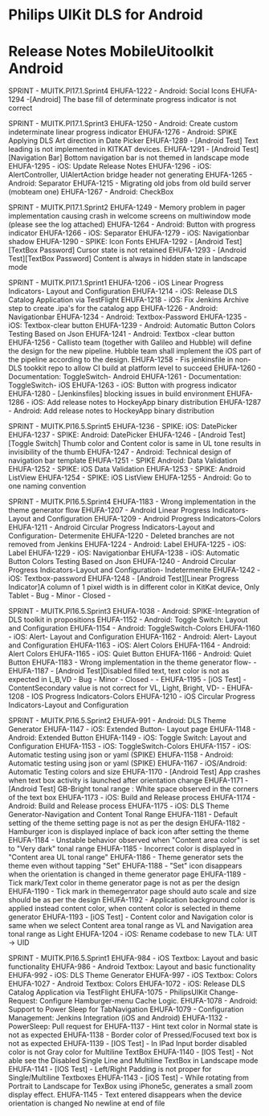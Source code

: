 Philips UIKit DLS for Android
================================================

# Release Notes MobileUitoolkit Android

SPRINT - MUITK.PI17.1.Sprint4
EHUFA-1222 - Android: Social Icons
EHUFA-1294 -[Android] The base fill of determinate progress indicator is not correct

SPRINT - MUITK.PI17.1.Sprint3
EHUFA-1250 - Android: Create custom indeterminate linear progress indicator
EHUFA-1276 - Android: SPIKE Applying DLS Art direction in Date Picker
EHUFA-1289 - [Android Test] Text leading is not implemented in KITKAT devices.
EHUFA-1291 - [Android Test][Navigation Bar] Bottom navigation bar is not themed in landscape mode
EHUFA-1295 - iOS: Update Release Notes
EHUFA-1296 - iOS: AlertController, UIAlertAction bridge header not generating
EHUFA-1265 - Android: Separator
EHUFA-1215 - Migrating old jobs from old build server (mobteam one)
EHUFA-1267 - Android: CheckBox


SPRINT - MUITK.PI17.1.Sprint2
EHUFA-1249 - Memory problem in pager implementation causing crash in welcome screens on multiwindow mode (please see the log attached)
EHUFA-1264 - Android: Button with progress indicator
EHUFA-1266 - iOS: Separator
EHUFA-1279 - iOS: Navigationbar shadow
EHUFA-1290 - SPIKE: Icon Fonts
EHUFA-1292 - [Android Test][TextBox Password] Cursor state is not retained
EHUFA-1293 - [Android Test][TextBox Password] Content is always in hidden state in landscape mode


SPRINT - MUITK.PI17.1.Sprint1
EHUFA-1206 - iOS Linear Progress Indicators- Layout and Configuration
EHUFA-1214 - iOS: Release DLS Catalog Application via TestFlight
EHUFA-1218 - iOS: Fix Jenkins Archive step to create .ipa's for the catalog app
EHUFA-1226 - Android: Navigationbar
EHUFA-1234 - Android: Textbox-Password
EHUFA-1235 - iOS: Textbox-clear button
EHUFA-1239 - Android: Automatic Button Colors Testing Based on Json
EHUFA-1241 - Android: Textbox -clear button
EHUFA-1256 - Callisto team (together with Galileo and Hubble) will define the design for the new pipeline. Hubble team shall implement the iOS part of the pipeline according to the design.
EHUFA-1258 - Fis jenkinsfile in non-DLS tookkit repo to allow CI build at platform level to succeed
EHUFA-1260 - Documentation: ToggleSwitch- Android
EHUFA-1261 - Documentation: ToggleSwitch- iOS
EHUFA-1263 - iOS: Button with progress indicator
EHUFA-1280 - [Jenkinsfiles] blocking issues in build environment
EHUFA-1286 - iOS: Add release notes to HockeyApp binary distribution
EHUFA-1287 - Android: Add release notes to HockeyApp binary distribution


SPRINT - MUITK.PI16.5.Sprint5
EHUFA-1236 - SPIKE: iOS: DatePicker
EHUFA-1237 - SPIKE: Android: DatePicker
EHUFA-1246 - [Android Test][Toggle Switch] Thumb color and Content color is same in UL tone results in invisibility of the thumb
EHUFA-1247 - Android: Technical design of navigation bar template
EHUFA-1251 - SPIKE Android: Data Validation
EHUFA-1252 - SPIKE: iOS Data Validation
EHUFA-1253 - SPIKE: Android ListView
EHUFA-1254 - SPIKE: iOS ListView
EHUFA-1255 - Android: Go to one naming convention


SPRINT - MUITK.PI16.5.Sprint4
EHUFA-1183 - Wrong implementation in the theme generator flow
EHUFA-1207 - Android Linear Progress Indicators-Layout and Configuration
EHUFA-1209 - Android Progress Indicators-Colors
EHUFA-1211 - Android Circular Progress Indicators-Layout and Configuration- Determenite
EHUFA-1220 - Deleted branches are not removed from Jenkins
EHUFA-1224 - Android: Label
EHUFA-1225 - iOS: Label
EHUFA-1229 - iOS: Navigationbar
EHUFA-1238 - iOS: Automatic Button Colors Testing Based on Json
EHUFA-1240 - Android Circular Progress Indicators-Layout and Configuration- Indetermenite
EHUFA-1242 - iOS: Textbox-password
EHUFA-1248 - [Android Test][Linear Progress Indicator]A column of 1 pixel width is in different color in KitKat device, Only Tablet - Bug - Minor - Closed -

SPRINT - MUITK.PI16.5.Sprint3
EHUFA-1038 - Android: SPIKE-Integration of DLS toolkit in propositions
EHUFA-1152 - Android: Toggle Switch: Layout and Configuration
EHUFA-1154 - Android: ToggleSwitch-Colors
EHUFA-1160 - iOS: Alert- Layout and Configuration
EHUFA-1162 - Android: Alert- Layout and Configuration
EHUFA-1163 - iOS: Alert Colors
EHUFA-1164 - Android: Alert Colors
EHUFA-1165 - iOS: Quiet Button
EHUFA-1166 - Android: Quiet Button
EHUFA-1183 - Wrong implementation in the theme generator flow- -
EHUFA-1187 - [Android Test]Disabled filled text, text color is not as expected in L,B,VD - Bug - Minor - Closed - -
EHUFA-1195 - [iOS Test] - ContentSecondary value is not correct for VL, Light, Bright, VD- -
EHUFA-1208 - IOS Progress Indicators-Colors
EHUFA-1210 - iOS Circular Progress Indicators-Layout and Configuration

SPRINT - MUITK.PI16.5.Sprint2
EHUFA-991 - Android: DLS Theme Generator
EHUFA-1147 - iOS: Extended Button- Layout page
EHUFA-1148 - Android: Extended Button
EHUFA-1149 - iOS: Toggle Switch: Layout and Configuration
EHUFA-1153 - iOS: ToggleSwitch-Colors
EHUFA-1157 - iOS: Automatic testing using json or yaml (SPIKE)
EHUFA-1158 - Android: Automatic testing using json or yaml (SPIKE)
EHUFA-1167 - iOS/Android: Automatic Testing colors and size
EHUFA-1170 - [Android Test] App crashes when text box activity is launched after orientation change
EHUFA-1171 - [Android Test] GB-Bright tonal range : White space observed in the corners of the text box
EHUFA-1173 - iOS: Build and Release process
EHUFA-1174 - Android: Build and Release process
EHUFA-1175 - iOS: DLS Theme Generator-Navigation and Content Tonal Range
EHUFA-1181 - Default setting of the theme setting page is not as per the design
EHUFA-1182 - Hamburger icon is displayed inplace of back icon after setting the theme
EHUFA-1184 - Unstable behavior observed when "Content area color" is set to "Very dark" tonal range
EHUFA-1185 - Incorrect color is displayed in "Content area UL tonal range"
EHUFA-1186 - Theme generator sets the theme even without tapping "Set"
EHUFA-1188 - "Set" icon disappears when the orientation is changed in theme generator page
EHUFA-1189 - Tick mark/Text color in theme generator page is not as per the design
EHUFA-1190 - Tick mark in themegenrator page should auto scale and size should be as per the design
EHUFA-1192 - Application background color is applied instead content color, when content color is selected in theme generator
EHUFA-1193 - [iOS Test] - Content color and Navigation color is same when we select Content area tonal range as VL and Navigation area tonal range as Light
EHUFA-1204 - iOS: Rename codebase to new TLA: UIT -> UID

SPRINT - MUITK.PI16.5.Sprint1
EHUFA-984 - iOS Textbox: Layout and basic functionality
EHUFA-986 - Android Textbox: Layout and basic functionality
EHUFA-992 - iOS: DLS Theme Generator
EHUFA-997 - iOS Textbox: Colors
EHUFA-1027 - Android Textbox: Colors
EHUFA-1072 - iOS: Release DLS Catalog Application via TestFlight
EHUFA-1075 - PhilipsUIKit Change-Request: Configure Hamburger-menu Cache Logic.
EHUFA-1078 - Android: Support to Power Sleep for TabNavigation
EHUFA-1079 - Configuration Management: Jenkins Integration (iOS and Android)
EHUFA-1132 - PowerSleep: Pull request for
EHUFA-1137 - Hint text color in Normal state is not as expected
EHUFA-1138 - Border color of Pressed/Focused text box is not as expected
EHUFA-1139 - [IOS Test] - In IPad Input border disabled color is not Gray color for Multiline TextBox
EHUFA-1140 - [IOS Test] - Not able see the Disabled Single Line and Multiline TextBox in Landscape mode
EHUFA-1141 - [IOS Test] - Left/Right Padding is not proper for Single/Multiline Textboxes
EHUFA-1143 - [iOS Test] - While rotating from Portrait to Landscape for TexBox using iPhone5c, generates a small zoom display effect.
EHUFA-1145 - Text entered disappears when the device orientation is changed
 No newline at end of file

